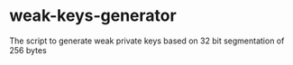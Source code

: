 # weak-keys-generator
The script to generate weak private keys based on 32 bit segmentation of 256 bytes
